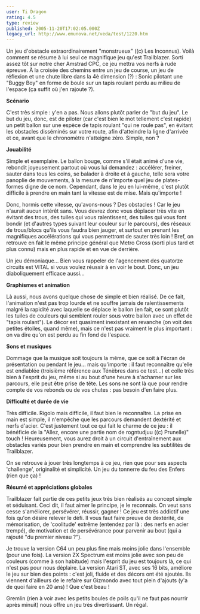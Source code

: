 ```yaml
---
user: Ti Dragon
rating: 4.5
type: review
published: 2005-11-20T17:02:05.000Z
legacy_url: http://www.emunova.net/veda/test/1220.htm
---
```

Un jeu d'obstacle extraordinairement "monstrueux" ((c) Les Inconnus). Voilà comment se résume à lui seul ce magnifique jeu qu'est Trailblazer. Sorti assez tôt sur notre cher Amstrad CPC, ce jeu mettra vos nerfs à rude épreuve. À la croisée des chemins entre un jeu de course, un jeu de réflexion et une chute libre dans la 4è dimension (?) : Sonic pilotant une "Buggy Boy" en forme de boule sur un tapis roulant perdu au milieu de l'espace (ça suffit où j'en rajoute ?).  

  

  

**Scénario**  

  

C'est très simple : y'en a pas. Nous allons plutôt parler de "but du jeu". Le but du jeu, donc, est de piloter (car c'est bien le mot tellement c'est rapide) un petit ballon sur une espèce de tapis roulant "qui ne roule pas", en évitant les obstacles disséminés sur votre route, afin d'atteindre la ligne d'arrivée et ce, avant que le chronomètre n'atteigne zéro. Simple, non ?  

  

  

**Jouabilité**  

  

Simple et exemplaire. Le ballon bouge, comme s'il était animé d'une vie, rebondit joyeusement partout où vous lui demandez : accélérer, freiner, sauter dans tous les coins, se balader à droite et à gauche, telle sera votre panoplie de mouvements, à la mesure de n'importe quel jeu de plates-formes digne de ce nom. Cependant, dans le jeu en lui-même, c'est plutôt difficile à prendre en main tant la vitesse est de mise. Mais qu'importe !  

  

Donc, hormis cette vitesse, qu'avons-nous ? Des obstacles ! Car le jeu n'aurait aucun intérêt sans. Vous devrez donc vous déplacer très vite en évitant des trous, des tuiles qui vous ralentissent, des tuiles qui vous font bondir (et d'autres types suivant leur couleur sur le parcours), des réseaux de trous/blocs qu'ils vous faudra bien jauger, et surtout en prenant les magnifiques accélérations qui vous permettront de sauter très loin ! Bref, on retrouve en fait le même principe général que Metro Cross (sorti plus tard et plus connu) mais en plus rapide et en vue de derrière.  

  

Un jeu démoniaque... Bien vous rappeler de l'agencement des quatorze circuits est VITAL si vous voulez réussir à en voir le bout. Donc, un jeu diaboliquement efficace aussi...  

  

  

**Graphismes et animation**  

  

Là aussi, nous avons quelque chose de simple et bien réalisé. De ce fait, l'animation n'est pas trop lourde et ne souffre jamais de ralentissements malgré la rapidité avec laquelle se déplace le ballon (en fait, ce sont plutôt les tuiles de couleurs qui semblent rouler sous votre ballon avec un effet de "tapis roulant"). Le décor est quasiment inexistant en revanche (on voit des petites étoiles, quand même), mais ce n'est pas vraiment le plus important : on va dire qu'on est perdu au fin fond de l'espace.  

  

  

**Sons et musiques**  

  

Dommage que la musique soit toujours la même, que ce soit à l'écran de présentation ou pendant le jeu... mais qu'importe : il faut reconnaître qu'elle est endiablée (troisième référence aux Ténèbres dans ce test...) et colle très bien à l'esprit du jeu, même si au bout d'une heure à s'acharner sur les parcours, elle peut être prise de tête. Les sons ne sont là que pour rendre compte de vos rebonds ou de vos chutes : pas besoin d'en faire plus.  

  

  

**Difficulté et durée de vie**  

  

Très difficile. Rigolo mais difficile, il faut bien le reconnaître. La prise en main est simple, il n'empêche que les parcours demandent dextérité et nerfs d'acier. C'est justement tout ce qui fait le charme de ce jeu : il bénéficie de la "Allez, encore une partie nom de rogntudjuu ((c) Prunelle)" touch ! Heureusement, vous aurez droit à un circuit d'entraînement aux obstacles variés pour bien prendre en main et comprendre les subtilités de Trailblazer.  

  

On se retrouve à jouer très longtemps à ce jeu, rien que pour ses aspects 'challenge', originalité et simplicité. Un jeu du tonnerre du feu des Enfers (rien que ça) !  

  

  

**Résumé et appréciations globales**  

  

Trailblazer fait partie de ces petits jeux très bien réalisés au concept simple et séduisant. Ceci dit, il faut aimer le principe, je le reconnais. On veut sans cesse s'améliorer, persévérer, réussir, gagner ! Ce jeu est très addictif une fois qu'on désire relever le défi. Il vous faut faire preuve de dextérité, de mémorisation, de 'coolitude' extrême (entendez par là : des nerfs en acier trempé), de motivation et de persévérance pour parvenir au bout (qui a rajouté "du premier niveau ?").  

  

Je trouve la version C64 un peu plus fine mais moins jolie dans l'ensemble (pour une fois). La version ZX Spectrum est moins jolie avec son peu de couleurs (comme à son habitude) mais l'esprit du jeu est toujours là, ce qui n'est pas pour nous déplaire. La version Atari ST, avec ses 16 bits, améliore le jeu sur bien des points : c'est joli, fluide et des décors ont été ajoutés. Ils viennent d'ailleurs de le refaire sur Gizmondo avec tout plein d'ajouts (y'a de quoi faire en 20 ans) ! Que c'est beau !  

  

Gremlin (rien à voir avec les petits boules de poils qu'il ne faut pas nourrir après minuit) nous offre un jeu très divertissant. Un régal.